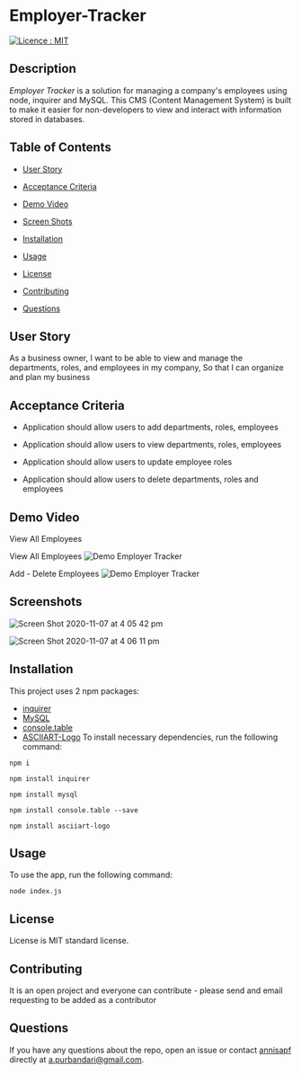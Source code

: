 # Employer-Tracker

[![Licence : MIT](https://img.shields.io/badge/Licence-MIT-magenta.svg)](https://opensource.org/licences/MIT)
    
## Description
    
*Employer Tracker* is a solution for managing a company's employees using node, inquirer and MySQL. This CMS (Content Management System) is built to make it easier for non-developers to view and interact with information stored in databases. 
    
## Table of Contents 

* [User Story](#userstory)

* [Acceptance Criteria](#acceptancecriteria)

* [Demo Video](#demovideo)

* [Screen Shots](#screenshots)
    
* [Installation](#installation)
    
* [Usage](#usage)
    
* [License](#license)
    
* [Contributing](#contributing)
    
* [Questions](#questions)

## User Story

As a business owner, I want to be able to view and manage the departments, roles, and employees in my company, So that I can organize and plan my business

## Acceptance Criteria

* Application should allow users to add departments, roles, employees

* Application should allow users to view departments, roles, employees

* Application should allow users to update employee roles

* Application should allow users to delete departments, roles and employees 

## Demo Video

View All Employees

View All Employees
![Demo Employer Tracker](https://j.gifs.com/AN4xZj.gif)

Add - Delete Employees
![Demo Employer Tracker](https://j.gifs.com/nxKP1p.gif)


## Screenshots

![Screen Shot 2020-11-07 at 4 05 42 pm](https://user-images.githubusercontent.com/7066137/98432613-1b89a480-2114-11eb-875a-a36477b37f0f.png)

![Screen Shot 2020-11-07 at 4 06 11 pm](https://user-images.githubusercontent.com/7066137/98432635-4a077f80-2114-11eb-85ae-e10dcb501170.png)


   
## Installation
    
This project uses 2 npm packages: 
* [inquirer](https://www.npmjs.com/package/inquirer)
* [MySQL](https://www.npmjs.com/package/mysql)
* [console.table](https://www.npmjs.com/package/console.table)
* [ASCIIART-Logo](https://www.npmjs.com/package/asciiart-logo)
To install necessary dependencies, run the following command:
    
```
npm i
```

```
npm install inquirer
```

```
npm install mysql
```

```
npm install console.table --save
```

```
npm install asciiart-logo
```


## Usage
    
To use the app, run the following command:
    
```
node index.js
```

    
## License
License is MIT standard license.
        
## Contributing
    
It is an open project and everyone can contribute - please send and email requesting to be added as a contributor

    
## Questions
    
If you have any questions about the repo, open an issue or contact [annisapf](https://github.com/annisapf/) directly at a.purbandari@gmail.com.
